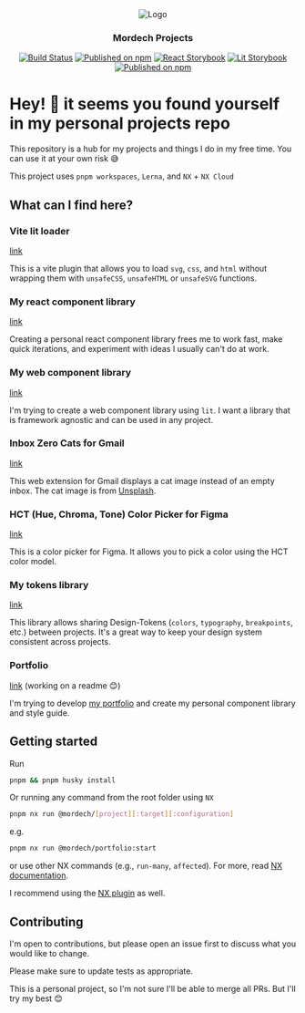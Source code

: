 <div align="center">
<picture >
  <source media="(prefers-color-scheme: dark)" srcset="https://user-images.githubusercontent.com/71976177/209589282-346c2808-4e49-4810-a9fa-fdf0caee2bd1.svg">
  <source media="(prefers-color-scheme: light)" srcset="https://user-images.githubusercontent.com/71976177/209589269-d4a389b4-6334-430b-aadc-83eff429ff25.svg">
  <img alt="Logo" src="https://user-images.githubusercontent.com/71976177/209589282-346c2808-4e49-4810-a9fa-fdf0caee2bd1.svg">
</picture>

### Mordech Projects

[![Build Status](https://github.com/Mordech/mordech-projects/actions/workflows/main.yml/badge.svg)](https://github.com/Mordech/mordech-projects/actions/workflows/main.yml)
[![Published on npm](https://img.shields.io/npm/v/@mordech/tokens.svg?logo=npm&label=Tokens&logoColor=FFF)](https://www.npmjs.com/package/@mordech/tokens)
[![React Storybook](https://img.shields.io/badge/React-Storybook-FF4785?logo=React&style=flat&logoColor=FFF)](https://mordech-react-components.netlify.app/)
[![Lit Storybook](https://img.shields.io/badge/Lit-Storybook-FF4785?logo=Lit&style=flat&logoColor=FFF)](https://mordech-web-components.netlify.app/)
[![Published on npm](https://img.shields.io/npm/v/@mordech/vite-lit-loader.svg?logo=npm&label=Vite%20Lit%20Loader&logoColor=FFF)](https://www.npmjs.com/package/@mordech/tokens)

</div>

# Hey! 👋 it seems you found yourself in my personal projects repo

This repository is a hub for my projects and things I do in my free time. You can use it at your own risk 😅

This project uses `pnpm workspaces`, `Lerna`, and `NX` + `NX Cloud`

## What can I find here?

### Vite lit loader

[link](/packages/vite-lit-loader/)

This is a vite plugin that allows you to load `svg`, `css`, and `html` without wrapping them with `unsafeCSS`, `unsafeHTML` or `unsafeSVG` functions.

### My react component library

[link](/packages/react-components/)

Creating a personal react component library frees me to work fast, make quick iterations, and experiment with ideas I usually can't do at work.

### My web component library

[link](/packages/web-components/)

I'm trying to create a web component library using `lit`. I want a library that is framework agnostic and can be used in any project.

### Inbox Zero Cats for Gmail

[link](/apps/inbox-zero-cats-for-gmail/)

This web extension for Gmail displays a cat image instead of an empty inbox. The cat image is from [Unsplash](https://unsplash.com/).

### HCT (Hue, Chroma, Tone) Color Picker for Figma

[link](/apps/hct-color-picker/)

This is a color picker for Figma. It allows you to pick a color using the HCT color model.

### My tokens library

[link](/packages/tokens/)

This library allows sharing Design-Tokens (`colors`, `typography`, `breakpoints`, etc.) between projects. It's a great way to keep your design system consistent across projects.

### Portfolio

[link](/apps/portfolio/) (working on a readme 😊)

I'm trying to develop [my portfolio](https://elad.mizrahi.cc) and create my personal component library and style guide.

## Getting started

Run

```bash
pnpm && pnpm husky install
```

Or running any command from the root folder using `NX`

```bash
pnpm nx run @mordech/[project][:target][:configuration]
```

e.g.

```bash
pnpm nx run @mordech/portfolio:start
```

or use other NX commands (e.g., `run-many`, `affected`). For more, read [NX documentation](https://nx.dev/reference/commands#nx-cli-commands).

I recommend using the [NX plugin](https://nx.dev/core-features/integrate-with-editors) as well.

## Contributing

I'm open to contributions, but please open an issue first to discuss what you would like to change.

Please make sure to update tests as appropriate.

This is a personal project, so I'm not sure I'll be able to merge all PRs. But I'll try my best 😊
